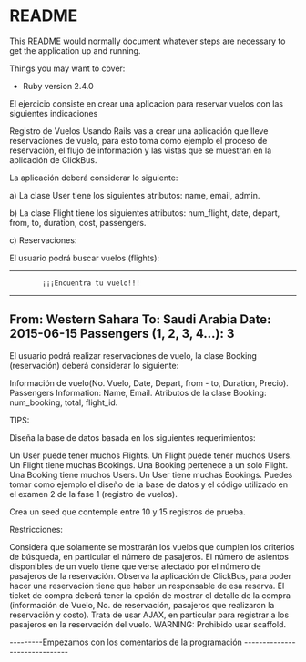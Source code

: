 # README

This README would normally document whatever steps are necessary to get the
application up and running.

Things you may want to cover:

* Ruby version 2.4.0

El ejercicio consiste en crear una aplicacion para reservar vuelos con las siguientes indicaciones

Registro de Vuelos
Usando Rails vas a crear una aplicación que lleve reservaciones de vuelo, para esto toma como ejemplo el proceso de reservación, el flujo de información y las vistas que se muestran en la aplicación de ClickBus.

La aplicación deberá considerar lo siguiente:


a) La clase User tiene los siguientes atributos: name, email, admin.

b) La clase Flight tiene los siguientes atributos: num_flight, date, depart, from, to, duration, cost, passengers.

c) Reservaciones:

El usuario podrá buscar vuelos (flights):

--------------------------------------------------
            ¡¡¡Encuentra tu vuelo!!!
--------------------------------------------------
From:
Western Sahara
To:
Saudi Arabia
Date:
2015-06-15
Passengers (1, 2, 3, 4...):
3
--------------------------------------------------

El usuario podrá realizar reservaciones de vuelo, la clase Booking (reservación) deberá considerar lo siguiente:

Información de vuelo(No. Vuelo, Date, Depart, from - to, Duration, Precio).
Passengers Information: Name, Email.
Atributos de la clase Booking: num_booking, total, flight_id.

TIPS:

Diseña la base de datos basada en los siguientes requerimientos:

Un User puede tener muchos Flights.
Un Flight puede tener muchos Users.
Un Flight tiene muchas Bookings.
Una Booking pertenece a un solo Flight.
Una Booking tiene muchos Users.
Un User tiene muchas Bookings.
Puedes tomar como ejemplo el diseño de la base de datos y el código utilizado en el examen 2 de la fase 1 (registro de vuelos).

Crea un seed que contemple entre 10 y 15 registros de prueba.

Restricciones:

Considera que solamente se mostrarán los vuelos que cumplen los criterios de búsqueda, en particular el número de pasajeros.
El número de asientos disponibles de un vuelo tiene que verse afectado por el número de pasajeros de la reservación.
Observa la aplicación de ClickBus, para poder hacer una reservación tiene que haber un responsable de esa reserva.
El ticket de compra deberá tener la opción de mostrar el detalle de la compra (información de Vuelo, No. de reservación, pasajeros que realizaron la reservación y costo).
Trata de usar AJAX, en particular para registrar a los pasajeros en la reservación del vuelo.
WARNING: Prohibido usar scaffold.

---------Empezamos con los comentarios de la programación ------------------------------
